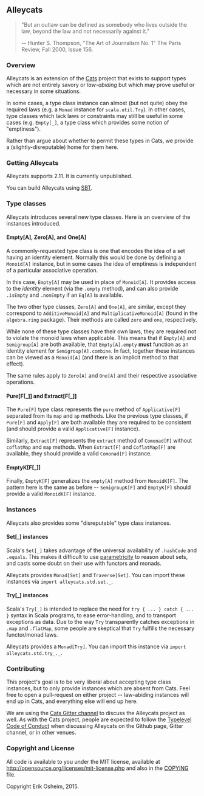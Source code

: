 ## Alleycats

> "But an outlaw can be defined as somebody who lives outside the law,
> beyond the law and not necessarily against it."
>
> -- Hunter S. Thompson, "The Art of Journalism No. 1"
>    The Paris Review, Fall 2000, Issue 156.

### Overview

Alleycats is an extension of the [Cats](http://github.com/non/cats)
project that exists to support types which are not entirely savory or
*law-abiding* but which may prove useful or necessary in some
situations.

In some cases, a type class instance can almost (but not quite) obey
the required laws (e.g. a `Monad` instance for `scala.util.Try`). In
other cases, type classes which lack laws or constraints may still be
useful in some cases (e.g. `Empty[_]`, a type class which provides
some notion of "emptiness").

Rather than argue about whether to permit these types in Cats, we
provide a (slightly-disreputable) home for them here.

### Getting Alleycats

Alleycats supports 2.11. It is currently unpublished.

You can build Alleycats using
[SBT](http://www.scala-sbt.org/0.13/tutorial/index.html).

### Type classes

Alleycats introduces several new type classes. Here is an overview of
the instances introduced.

#### Empty[A], Zero[A], and One[A]

A commonly-requested type class is one that encodes the idea of a set
having an identity element. Normally this would be done by defining a
`Monoid[A]` instance, but in some cases the idea of emptiness is
independent of a particular associative operation.

In this case, `Empty[A]` may be used in place of `Monoid[A]`. It
provides access to the *identity* element (via the `.empty` method),
and can also provide `.isEmpty` and `.nonEmpty` if an `Eq[A]` is
available.

The two other type classes, `Zero[A]` and `One[A]`, are similar,
except they correspond to `AdditiveMonoid[A]` and
`MultiplicativeMonoid[A]` (found in the `algebra.ring` package). Their
methods are called `zero` and `one`, respectively.

While none of these type classes have their own laws, they are
required not to violate the monoid laws when applicable. This means
that if `Empty[A]` and `Semigroup[A]` are both available, that
`Empty[A].empty` **must** function as an identity element for
`Semigroup[A].combine`. In fact, together these instances can be
viewed as a `Monoid[A]` (and there is an implicit method to that
effect).

The same rules apply to `Zero[A]` and `One[A]` and their respective
associative operations.

#### Pure[F[\_]] and Extract[F[\_]]

The `Pure[F]` type class represents the `pure` method of
`Applicative[F]` separated from its `map` and `ap` methods. Like the
previous type classes, if `Pure[F]` and `Apply[F]` are both available
they are required to be consistent (and should provide a valid
`Applicative[F]` instance).

Similarly, `Extract[F]` represents the `extract` method of
`Comonad[F]` without `coflatMap` and `map` methods. When `Extract[F]`
and `CoflatMap[F]` are available, they should provide a valid
`Comonad[F]` instance.

#### EmptyK[F[\_]]

Finally, `EmptyK[F]` generalizes the `empty[A]` method from
`MonoidK[F]`. The pattern here is the same as before --
`SemigroupK[F]` and `EmptyK[F]` should provide a valid `MonoidK[F]`
instance.

### Instances

Alleycats also provides some "disreputable" type class instances.

#### Set[\_] instances

Scala's `Set[_]` takes advantage of the universal availability of
`.hashCode` and `.equals`. This makes it difficult to use
[parametricity]() to reason about sets, and casts some doubt on their
use with functors and monads.

Alleycats provides `Monad[Set]` and `Traverse[Set]`. You can import
these instances via `import alleycats.std.set._`.

#### Try[\_] instances

Scala's `Try[_]` is intended to replace the need for `try { ... }
catch { ... }` syntax in Scala programs, to ease error-handling, and
to transport exceptions as data. Due to the way `Try` transparently
catches exceptions in `.map` and `.flatMap`, some people are skeptical
that `Try` fulfills the necessary functor/monad laws.

Alleycats provides a `Monad[Try]`. You can import this instance via
`import alleycats.std.try_._`.

### Contributing

This project's goal is to be very liberal about accepting type class
instances, but to only provide instances which are absent from
Cats. Feel free to open a pull-request on either project --
law-abiding instances will end up in Cats, and everything else will
end up here.

We are using the [Cats Gitter channel](https://gitter.im/non/cats) to
discuss the Alleycats project as well. As with the Cats project,
people are expected to follow the
[Typelevel Code of Conduct](http://typelevel.org/conduct.html) when
discussing Alleycats on the Github page, Gitter channel, or in other
venues.

### Copyright and License

All code is available to you under the MIT license, available at
http://opensource.org/licenses/mit-license.php and also in the
[COPYING](COPYING) file.

Copyright Erik Osheim, 2015.
